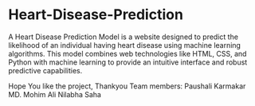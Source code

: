 # Heart-Disease-Prediction

A Heart Disease Prediction Model is a website designed to predict the likelihood of an individual having heart disease using machine learning algorithms. This model combines web technologies like HTML, CSS, and Python with machine learning to provide an intuitive interface and robust predictive capabilities.

Hope You like the project,
Thankyou
Team members:
Paushali Karmakar
MD. Mohim Ali
Nilabha Saha
